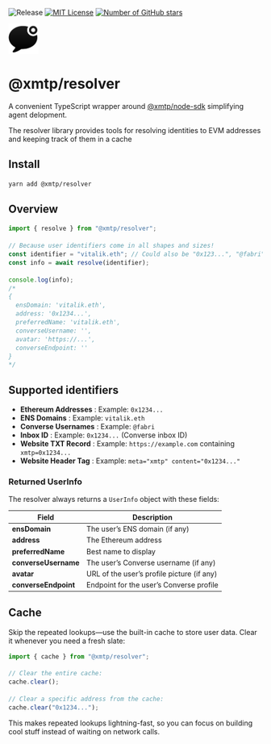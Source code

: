 <div align="center">
</div>

![Release](https://img.shields.io/website/http/huggingface.co/docs/smolagents/index.html.svg?down_color=red&down_message=offline&up_message=online)
[![MIT License](https://img.shields.io/github/license/ephemerahq/xmtp-agents)](https://github.com/ephemerahq/xmtp-agents/blob/main/LICENSE)
[![Number of GitHub stars](https://img.shields.io/github/stars/ephemerahq/message-kit?logo=github)](https://github.com/ephemerahq/message-kit)

<img src="media/logo.png" alt="Logo" width="60" />

# @xmtp/resolver

A convenient TypeScript wrapper around [@xmtp/node-sdk](https://github.com/xmtp/xmtp-js/tree/main/sdks/node-sdk) simplifying agent delopment.

</div>

The resolver library provides tools for resolving identities to EVM addresses and keeping track of them in a cache

## Install

```bash [yarn]
yarn add @xmtp/resolver
```

## Overview

```typescript
import { resolve } from "@xmtp/resolver";

// Because user identifiers come in all shapes and sizes!
const identifier = "vitalik.eth"; // Could also be "0x123...", "@fabri", or even a website
const info = await resolve(identifier);

console.log(info);
/*
{
  ensDomain: 'vitalik.eth',
  address: '0x1234...',
  preferredName: 'vitalik.eth',
  converseUsername: '',
  avatar: 'https://...',
  converseEndpoint: ''
}
*/
```

## Supported identifiers

- **Ethereum Addresses** : Example: `0x1234...`
- **ENS Domains** : Example: `vitalik.eth`
- **Converse Usernames** : Example: `@fabri`
- **Inbox ID** : Example: `0x1234...` (Converse inbox ID)
- **Website TXT Record** : Example: `https://example.com` containing `xmtp=0x1234...`
- **Website Header Tag** : Example: `meta="xmtp" content="0x1234..."`

### Returned UserInfo

The resolver always returns a `UserInfo` object with these fields:

| Field                | Description                                |
| -------------------- | ------------------------------------------ |
| **ensDomain**        | The user’s ENS domain (if any)             |
| **address**          | The Ethereum address                       |
| **preferredName**    | Best name to display                       |
| **converseUsername** | The user’s Converse username (if any)      |
| **avatar**           | URL of the user’s profile picture (if any) |
| **converseEndpoint** | Endpoint for the user’s Converse profile   |

## Cache

Skip the repeated lookups—use the built-in cache to store user data. Clear it whenever you need a fresh slate:

```typescript
import { cache } from "@xmtp/resolver";

// Clear the entire cache:
cache.clear();

// Clear a specific address from the cache:
cache.clear("0x1234...");
```

This makes repeated lookups lightning-fast, so you can focus on building cool stuff instead of waiting on network calls.
